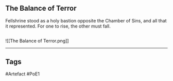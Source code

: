 ## The Balance of Terror
Fellshrine stood as a holy bastion opposite the
Chamber of Sins, and all that it represented.
For one to rise, the other must fall.
##
![[The Balance of Terror.png]]

---
## Tags
#Artefact
#PoE1